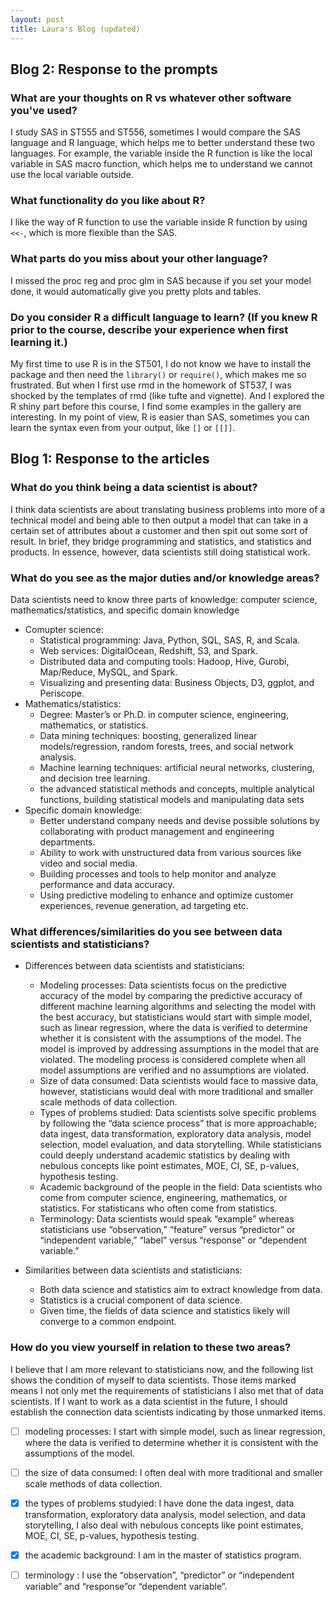 ```yaml
---
layout: post
title: Laura's Blog (updated)
---
```


## Blog 2: Response to the prompts
### What are your thoughts on R vs whatever other software you've used?  
I study SAS in ST555 and ST556, sometimes I would compare the SAS language and R language, which helps me to better understand these two languages. For example, the variable inside the R function is like the local variable in SAS macro function, which helps me to understand we cannot use the local variable outside. 

### What functionality do you like about R?  
I like the way of R function to use the variable inside R function by using `<<-`, which is more flexible than the SAS.

### What parts do you miss about your other language?  
I missed the proc reg and proc glm in SAS because if you set your model done, it would automatically give you pretty plots and tables. 

### Do you consider R a difficult language to learn? (If you knew R prior to the course, describe your experience when first learning it.)
My first time to use R is in the ST501, I do not know we have to install the package and then need the `library()` or `require()`, which makes me so frustrated. But when I first use rmd in the homework of ST537, I was shocked by the templates of rmd (like tufte and vignette). And I explored the R shiny part before this course, I find some examples in the gallery are interesting. In my point of view, R is easier than SAS, sometimes you can learn the syntax even from your output, like `[]` or `[[]]`.

## Blog 1: Response to the articles
### What do you think being a data scientist is about?  
I think data scientists are about translating business problems into more of a technical model and being able to then output a model that can take in a certain set of attributes about a customer and then spit out some sort of result. 
In brief, they bridge programming and statistics, and statistics and products. 
In essence, however, data scientists still doing statistical work.

### What do you see as the major duties and/or knowledge areas?  
Data scientists need to know three parts of knowledge: computer science, mathematics/statistics, and specific domain knowledge
- Comupter science:
  - Statistical programming: Java, Python, SQL, SAS, R, and Scala.
  - Web services: DigitalOcean, Redshift, S3, and Spark.
  - Distributed data and computing tools: Hadoop, Hive, Gurobi, Map/Reduce, MySQL, and Spark.
  - Visualizing and presenting data: Business Objects, D3, ggplot, and Periscope.
- Mathematics/statistics: 
  - Degree: Master’s or Ph.D. in computer science, engineering, mathematics, or statistics.
  - Data mining techniques: boosting, generalized linear models/regression, random forests, trees, and social network analysis.
  - Machine learning techniques: artificial neural networks, clustering, and decision tree learning.
  - the advanced statistical methods and concepts, multiple analytical functions, building statistical models and manipulating data sets
- Specific domain knowledge: 
  - Better understand company needs and devise possible solutions by collaborating with product management and engineering departments.
  - Ability to work with unstructured data from various sources like video and social media.
  - Building processes and tools to help monitor and analyze performance and data accuracy.
  - Using predictive modeling to enhance and optimize customer experiences, revenue generation, ad targeting etc.

### What differences/similarities do you see between data scientists and statisticians?  
- Differences between data scientists and statisticians:
  - Modeling processes: Data scientists focus on the predictive accuracy of the model by comparing the predictive accuracy of different machine learning algorithms and selecting the model with the best accuracy, but statisticians would start with simple model, such as linear regression, where the data is verified to determine whether it is consistent with the assumptions of the model. The model is improved by addressing assumptions in the model that are violated. The modeling process is considered complete when all model assumptions are verified and no assumptions are violated.
  - Size of data consumed: Data scientists would face to massive data, however, statisticians would deal with more traditional and smaller scale methods of data collection.
  - Types of problems studied: Data scientists solve specific problems by following the “data science process” that is more approachable; data ingest, data transformation, exploratory data analysis, model selection, model evaluation, and data storytelling. While statisticians could deeply understand academic statistics by dealing with nebulous concepts like point estimates, MOE, CI, SE, p-values, hypothesis testing.
  - Academic background of the people in the field: Data scientists who come from computer science, engineering, mathematics, or statistics. For statisticans who often come from statistics.
  - Terminology: Data scientists would speak “example” whereas statisticians use “observation,” “feature” versus “predictor” or “independent variable,” “label” versus “response” or “dependent variable.”

- Similarities between data scientists and statisticians:
  - Both data science and statistics aim to extract knowledge from data.
  - Statistics is a crucial component of data science. 
  - Given time, the fields of data science and statistics likely will converge to a common endpoint.

### How do you view yourself in relation to these two areas?
I believe that I am more relevant to statisticians now, and the following list shows the condition of myself to data scientists. Those items marked means I not only met the requirements of statisticians I also met that of data scientists. If I want to work as a data scientist in the future, I should establish the connection data scientists indicating by those unmarked items.

- [ ] modeling processes: I start with simple model, such as linear regression, where the data is verified to determine whether it is consistent with the assumptions of the model. 
- [ ] the size of data consumed: I often deal with more traditional and smaller scale methods of data collection.
- [x] the types of problems studyied: I have done the data ingest, data transformation, exploratory data analysis, model selection, and data storytelling, I also deal with nebulous concepts like point estimates, MOE, CI, SE, p-values, hypothesis testing.
- [x] the academic background: I am in the master of statistics program.
- [ ] terminology : I use the “observation”, “predictor” or “independent variable” and “response”or “dependent variable”.

